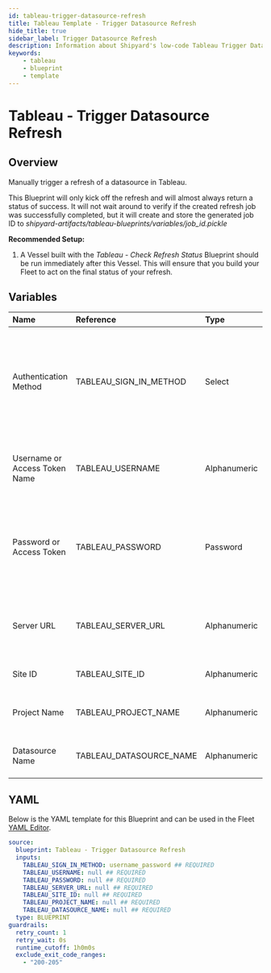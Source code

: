 ```yaml
---
id: tableau-trigger-datasource-refresh
title: Tableau Template - Trigger Datasource Refresh
hide_title: true
sidebar_label: Trigger Datasource Refresh
description: Information about Shipyard's low-code Tableau Trigger Datasource Refresh blueprint. Trigger a manual refresh of a specified datasource in Tableau. 
keywords:
    - tableau
    - blueprint
    - template
---
```


# Tableau - Trigger Datasource Refresh

## Overview
Manually trigger a refresh of a datasource in Tableau.

This Blueprint will only kick off the refresh and will almost always return a status of success. It will not wait around to verify if the created refresh job was successfully completed, but it will create and store the generated job ID to _shipyard-artifacts/tableau-blueprints/variables/job_id.pickle_

**Recommended Setup:**

1. A Vessel built with the _Tableau - Check Refresh Status_ Blueprint should be run immediately after this Vessel. This will ensure that you build your Fleet to act on the final status of your refresh.

## Variables

| Name | Reference | Type | Required | Default | Options | Description |
|:-----|:----------|:-----|:---------|:--------|:--------|:------------|
| Authentication Method | TABLEAU_SIGN_IN_METHOD  | Select |:white_check_mark: | `username_password` | Username & Password: `username_password`<br></br><br></br>Access Token: `access_token`<br></br><br></br> | Determine which authentication method to use when connecting to Tableau. |
| Username or Access Token Name | TABLEAU_USERNAME  | Alphanumeric |:white_check_mark: | - | - | Your personal username or the name of the access token that you use to log in with Tableau. |
| Password or Access Token | TABLEAU_PASSWORD  | Password |:white_check_mark: | - | - | The password associated with the provided username OR the access token associated with the provided access token name. |
| Server URL | TABLEAU_SERVER_URL  | Alphanumeric |:white_check_mark: | - | - | The scheme, subdomain, domain, and top-level domain (TLD) of your Tableau URL. |
| Site ID | TABLEAU_SITE_ID  | Alphanumeric |:white_check_mark: | - | - | Typically found in the URL as /site/YOURSITEID/ |
| Project Name | TABLEAU_PROJECT_NAME  | Alphanumeric |:white_check_mark: | - | - | The project name that the Datasource belongs to. |
| Datasource Name | TABLEAU_DATASOURCE_NAME  | Alphanumeric |:white_check_mark: | - | - | Name of the published datasource you want to refresh. |


## YAML
Below is the YAML template for this Blueprint and can be used in the Fleet [YAML Editor](../../reference/fleets/yaml-editor.md).
```yaml
source:
  blueprint: Tableau - Trigger Datasource Refresh
  inputs:
    TABLEAU_SIGN_IN_METHOD: username_password ## REQUIRED
    TABLEAU_USERNAME: null ## REQUIRED
    TABLEAU_PASSWORD: null ## REQUIRED
    TABLEAU_SERVER_URL: null ## REQUIRED
    TABLEAU_SITE_ID: null ## REQUIRED
    TABLEAU_PROJECT_NAME: null ## REQUIRED
    TABLEAU_DATASOURCE_NAME: null ## REQUIRED
  type: BLUEPRINT
guardrails:
  retry_count: 1
  retry_wait: 0s
  runtime_cutoff: 1h0m0s
  exclude_exit_code_ranges:
    - "200-205"
```

